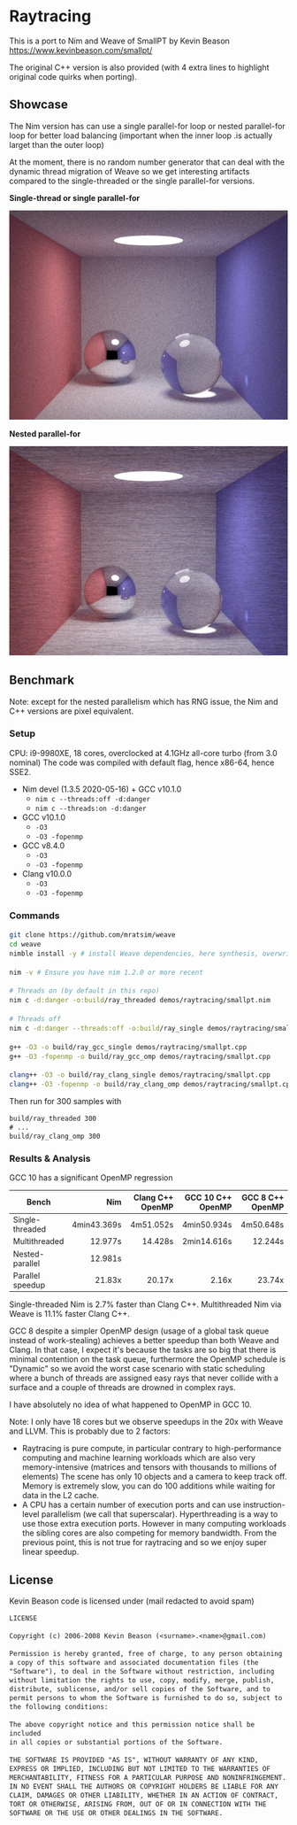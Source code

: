 # Raytracing

This is a port to Nim and Weave of
SmallPT by Kevin Beason https://www.kevinbeason.com/smallpt/

The original C++ version is also provided (with 4 extra lines to highlight original code quirks when porting).

## Showcase

The Nim version has can use a single parallel-for loop
or nested parallel-for loop for better load balancing (important when the inner loop .is actually larget than the outer loop)

At the moment, there is no random number generator that can deal with
the dynamic thread migration of Weave so we get interesting artifacts
compared to the single-threaded or the single parallel-for versions.

**Single-thread or single parallel-for**

![ray_trace_300samples_nim_threaded](ray_trace_300samples_nim_threaded.png)

**Nested parallel-for**

![ray_trace_300samples_nim_nested](ray_trace_300samples_nim_nested.png)

## Benchmark

Note: except for the nested parallelism which has RNG issue,
the Nim and C++ versions are pixel equivalent.

### Setup

CPU: i9-9980XE, 18 cores, overclocked at 4.1GHz all-core turbo (from 3.0 nominal)
The code was compiled with default flag, hence x86-64, hence SSE2.

- Nim devel (1.3.5 2020-05-16) + GCC v10.1.0
  - `nim c --threads:off -d:danger`
  - `nim c --threads:on -d:danger`
- GCC v10.1.0
  - `-O3`
  - `-O3 -fopenmp`
- GCC v8.4.0
  - `-O3`
  - `-O3 -fopenmp`
- Clang v10.0.0
  - `-O3`
  - `-O3 -fopenmp`

### Commands


```bash
git clone https://github.com/mratsim/weave
cd weave
nimble install -y # install Weave dependencies, here synthesis, overwriting if asked.

nim -v # Ensure you have nim 1.2.0 or more recent

# Threads on (by default in this repo)
nim c -d:danger -o:build/ray_threaded demos/raytracing/smallpt.nim

# Threads off
nim c -d:danger --threads:off -o:build/ray_single demos/raytracing/smallpt.nim

g++ -O3 -o build/ray_gcc_single demos/raytracing/smallpt.cpp
g++ -O3 -fopenmp -o build/ray_gcc_omp demos/raytracing/smallpt.cpp

clang++ -O3 -o build/ray_clang_single demos/raytracing/smallpt.cpp
clang++ -O3 -fopenmp -o build/ray_clang_omp demos/raytracing/smallpt.cpp
```

Then run for 300 samples with

```
build/ray_threaded 300
# ...
build/ray_clang_omp 300
```

### Results & Analysis

GCC 10 has a significant OpenMP regression

|      Bench       |     Nim     | Clang C++ OpenMP | GCC 10 C++ OpenMP | GCC 8 C++ OpenMP |
| ---------------- | ----------: | ---------------: | ----------------: | ---------------: |
| Single-threaded  | 4min43.369s |        4m51.052s |       4min50.934s |        4m50.648s |
| Multithreaded    |     12.977s |          14.428s |       2min14.616s |          12.244s |
| Nested-parallel  |     12.981s |                  |                   |                  |
| Parallel speedup |      21.83x |           20.17x |             2.16x |           23.74x |

Single-threaded Nim is 2.7% faster than Clang C++.
Multithreaded Nim via Weave is 11.1% faster Clang C++.

GCC 8 despite a simpler OpenMP design (usage of a global task queue instead of work-stealing)
achieves a better speedup than both Weave and Clang.
In that case, I expect it's because the tasks are so big that there is minimal contention
on the task queue, furthermore the OpenMP schedule is "Dynamic" so we avoid the worst case scenario
with static scheduling where a bunch of threads are assigned easy rays that never collide with a surface
and a couple of threads are drowned in complex rays.

I have absolutely no idea of what happened to OpenMP in GCC 10.

Note: I only have 18 cores but we observe speedups in the 20x
with Weave and LLVM. This is probably due to 2 factors:
- Raytracing is pure compute, in particular contrary to high-performance computing
  and machine learning workloads which are also very memory-intensive (matrices and tensors with thousands to millions of elements)
  The scene has only 10 objects and a camera to keep track off.
  Memory is extremely slow, you can do 100 additions while waiting for data
  in the L2 cache.
- A CPU has a certain number of execution ports and can use instruction-level parallelism (we call that superscalar). Hyperthreading is a way to
  use those extra execution ports. However in many computing workloads
  the sibling cores are also competing for memory bandwidth.
  From the previous point, this is not true for raytracing
  and so we enjoy super linear speedup.

## License

Kevin Beason code is licensed under (mail redacted to avoid spam)

```
LICENSE

Copyright (c) 2006-2008 Kevin Beason (<surname>.<name>@gmail.com)

Permission is hereby granted, free of charge, to any person obtaining
a copy of this software and associated documentation files (the
"Software"), to deal in the Software without restriction, including
without limitation the rights to use, copy, modify, merge, publish,
distribute, sublicense, and/or sell copies of the Software, and to
permit persons to whom the Software is furnished to do so, subject to
the following conditions:

The above copyright notice and this permission notice shall be included
in all copies or substantial portions of the Software.

THE SOFTWARE IS PROVIDED "AS IS", WITHOUT WARRANTY OF ANY KIND,
EXPRESS OR IMPLIED, INCLUDING BUT NOT LIMITED TO THE WARRANTIES OF
MERCHANTABILITY, FITNESS FOR A PARTICULAR PURPOSE AND NONINFRINGEMENT.
IN NO EVENT SHALL THE AUTHORS OR COPYRIGHT HOLDERS BE LIABLE FOR ANY
CLAIM, DAMAGES OR OTHER LIABILITY, WHETHER IN AN ACTION OF CONTRACT,
TORT OR OTHERWISE, ARISING FROM, OUT OF OR IN CONNECTION WITH THE
SOFTWARE OR THE USE OR OTHER DEALINGS IN THE SOFTWARE.
```
